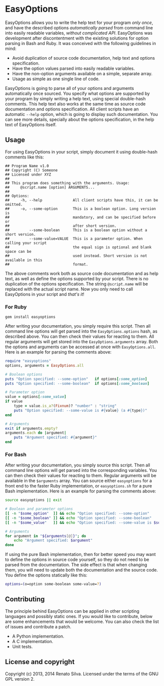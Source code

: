 # EasyOptions

EasyOptions allows you to write the help text for your program *only once*, and have the described options *automatically parsed* from command line into easily readable variables, *without complicated API*. EasyOptions was development after discontentment with the existing solutions for option parsing in Bash and Ruby. It was conceived with the following guidelines in mind:

  * Avoid duplication of source code documentation, help text and options specification.
  * Have the option values parsed into easily readable variables.
  * Have the non-option arguments available on a simple, separate array.
  * Usage as simple as one single line of code.

EasyOptions is going to parse all of your options and arguments automatically once sourced. You specify what options are supported by your program by simply writing a help text, using special double-hash comments. This help text also works at the same time as source code documentation and options specification. All client scripts have an automatic `--help` option, which is going to display such documentation. You can see more details, specially about the options specification, in the help text of EasyOptions itself.

## Usage

For using EasyOptions in your script, simply document it using double-hash comments like this:

```
## Program Name v1.0
## Copyright (C) Someone
## Licensed under XYZ
##
## This program does something with the arguments. Usage:
##     @script.name [option] ARGUMENTS...
##
## Options:
##     -h, --help              All client scripts have this, it can be omitted.
##     -o, --some-option       This is a boolean option. Long version is
##                             mandatory, and can be specified before or
##                             after short version.
##         --some-boolean      This is a boolean option without a short version.
##         --some-value=VALUE  This is a parameter option. When calling your script
##                             the equal sign is optional and blank space can be
##                             used instead. Short version is not available in this
##                             format.
```

The above comments work both as source code documentation and as help text, as well as define the options supported by your script. There is no duplication of the options specification. The string `@script.name` will be replaced with the actual script name. Now you only need to call EasyOptions in your script and *that's it*!

### For Ruby

```
gem install easyoptions
```

After writing your documentation, you simply require this script. Then all command line options will get parsed into the `EasyOptions.options` hash, as described above. You can then check their values for reacting to them. All regular arguments will get stored into the `EasyOptions.arguments` array. Both the options and arguments can be accessed at once with `EasyOptions.all`. Here is an example for parsing the comments above:

```ruby
require "easyoptions"
options, arguments = EasyOptions.all

# Boolean options
puts "Option specified: --some-option"   if options[:some_option]
puts "Option specified: --some-boolean"  if options[:some_boolean]

# Parameter option
value = options[:some_value]
if value
    type = value.is_a?(Fixnum)? "number" : "string"
    puts "Option specified: --some-value is #{value} (a #{type})"
end

# Arguments
exit if arguments.empty?
arguments.each do |argument|
    puts "Argument specified: #{argument}"
end
```

### For Bash

After writing your documentation, you simply source this script. Then all command line options will get parsed into the corresponding variables. You can then check their values for reacting to them. Regular arguments will be available in the `$arguments` array. You can source either `easyoptions` for a front end to the faster Ruby implementation, or `easyoptions.sh` for a pure Bash implementation. Here is an example for parsing the comments above:

```bash
source easyoptions || exit

# Boolean and parameter options
[[ -n "$some_option"  ]] && echo "Option specified: --some-option"
[[ -n "$some_boolean" ]] && echo "Option specified: --some-boolean"
[[ -n "$some_value"   ]] && echo "Option specified: --some-value is $some_value"

# Arguments
for argument in "${arguments[@]}"; do
    echo "Argument specified: $argument"
done
```

If using the pure Bash implementation, then for better speed you may want to define the options in source code yourself, so they do not need to be parsed from the documentation. The side effect is that when changing them, you will need to update both the documentation and the source code. You define the options statically like this:

```bash
options=(o=option some-boolean some-value=?)
```

## Contributing

The principle behind EasyOptions can be applied in other scripting languages and possibly static ones. If you would like to contribute, below are some enhancements that would be welcome. You can also check the list of issues and contribute a patch.

* A Python implementation.
* A C implementation.
* Unit tests.

## License and copyright

Copyright (c) 2013, 2014 Renato Silva.
Licensed under the terms of the GNU GPL version 2.
